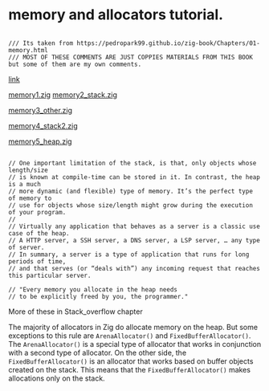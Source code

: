 # memory and allocators tutorial.
```zig

/// Its taken from https://pedropark99.github.io/zig-book/Chapters/01-memory.html
/// MOST OF THESE COMMENTS ARE JUST COPPIES MATERIALS FROM THIS BOOK but some of them are my own comments.
```
[link](https://pedropark99.github.io/zig-book/Chapters/01-memory.html)




[memory1.zig](memory1.zig)
[memory2_stack.zig](memory2_stack.zig)

[memory3_other.zig](memory3_other.zig)

[memory4_stack2.zig](memory4_stack2.zig)

[memory5_heap.zig](memory5_heap.zig)

```zig

// One important limitation of the stack, is that, only objects whose length/size
// is known at compile-time can be stored in it. In contrast, the heap is a much
// more dynamic (and flexible) type of memory. It’s the perfect type of memory to
// use for objects whose size/length might grow during the execution of your program.
//
// Virtually any application that behaves as a server is a classic use case of the heap.
// A HTTP server, a SSH server, a DNS server, a LSP server, … any type of server.
// In summary, a server is a type of application that runs for long periods of time,
// and that serves (or “deals with”) any incoming request that reaches this particular server.

// "Every memory you allocate in the heap needs
// to be explicitly freed by you, the programmer."
```
More of these in Stack_overflow chapter

The majority of allocators in Zig do allocate memory on the heap.
But some exceptions to this rule are `ArenaAllocator()` and `FixedBufferAllocator()`.
The `ArenaAllocator()` is a special type of allocator that works in conjunction with a second type of allocator.
On the other side, the `FixedBufferAllocator()` is an allocator that works based on buffer objects created on the stack.
This means that the `FixedBufferAllocator()` makes allocations only on the stack.
